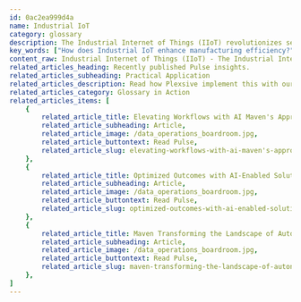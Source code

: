 ```yaml
---
id: 0ac2ea999d4a
name: Industrial IoT
category: glossary
description: The Industrial Internet of Things (IIoT) revolutionizes sectors by leveraging advanced technologies to enhance operational efficiency, predict issues, and drive product innovation through data analysis and device integration.
key_words: ["How does Industrial IoT enhance manufacturing efficiency?", "What are the benefits of IIoT for supply chain management?", "What role does machine learning play in IIoT?", "How can IIoT prevent equipment malfunctions in industry?", "What technologies are pivotal for IIoT deployment?", "How does remote monitoring work with Industrial IoT?", "Can IIoT solutions optimize logistics operations?", "What are the safety improvements with IIoT in manufacturing?", "How does IIoT contribute to predictive maintenance strategies?", "What are the cost savings associated with implementing IIoT solutions?"]
content_raw: Industrial Internet of Things (IIoT) - The Industrial Internet of Things (IIoT) is a pivotal element of the modern industrial landscape, driving innovation and optimization in various sectors. Embracing the power of data, IIoT involves the collection, analysis, and application of information from sensors and devices to foresee and mitigate issues, enhance quality and efficiency, and contribute to the creation of future-forward products. IIoT capitalizes on several advanced technologies including machine learning, cloud computing, mobile technology, and edge computing. It offers remote monitoring and optimization of manufacturing processes, logistics, and other operations, allowing businesses to improve their overall productivity comprehensively. In terms of business benefits, the IIoT aids in thwarting inventory shortages, detecting and preventing equipment malfunctions, and averting the breakdown of physical manufacturing procedures. The valuable insights gleaned from its data are instrumental in multiple facets; improving manufacturing outputs, elevating operator productivity, accelerating improvement cycles, and enhancing quality through constant monitoring. One of IIoT's most remarkable advantages is its ability to refine supply chains. By discerning and resolving supply chain bottlenecks, IIoT helps create more efficient, reliable, and robust supply chains that can keep pace with the speed of today's business operations. Maven Technologies understands the intricacies and potentials of IIoT, offering tailored solutions to harness its power. Our experienced professionals will enable you to unlock the productivity and business benefits of this elite technology, driving your company to new heights in the modern world.
related_articles_heading: Recently published Pulse insights.
related_articles_subheading: Practical Application
related_articles_description: Read how Plexsive implement this with our clients.
related_articles_category: Glossary in Action
related_articles_items: [
	{
		related_article_title: Elevating Workflows with AI Maven's Approach,
		related_article_subheading: Article,
		related_article_image: /data_operations_boardroom.jpg,
		related_article_buttontext: Read Pulse,
		related_article_slug: elevating-workflows-with-ai-maven's-approach
	},
	{
		related_article_title: Optimized Outcomes with AI-Enabled Solutions,
		related_article_subheading: Article,
		related_article_image: /data_operations_boardroom.jpg,
		related_article_buttontext: Read Pulse,
		related_article_slug: optimized-outcomes-with-ai-enabled-solutions
	},
	{
		related_article_title: Maven Transforming the Landscape of Autonomous Vehicles,
		related_article_subheading: Article,
		related_article_image: /data_operations_boardroom.jpg,
		related_article_buttontext: Read Pulse,
		related_article_slug: maven-transforming-the-landscape-of-autonomous-vehicles
	},
]
---
```

